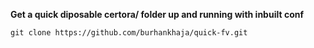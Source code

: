 **Get a quick diposable certora/ folder up and running with inbuilt conf**
```$
git clone https://github.com/burhankhaja/quick-fv.git
```

